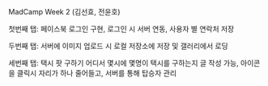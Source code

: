 MadCamp Week 2 (김선효, 전윤호)

첫번째 탭: 페이스북 로그인 구현, 로그인 시 서버 연동, 사용자 별 연락처 저장

두번째 탭: 서버에 이미지 업로드 시 로컬 저장소에 저장 및 갤러리에서 로딩

세번째 탭: 택시 팟 구하기
  어디서 몇시에 몇명이 택시를 구하는지 글 작성 가능, 아이콘을 클릭시 자리가 하나 줄어들고, 서버를 통해 탑승자 관리
